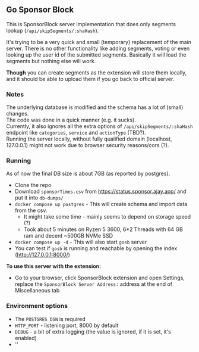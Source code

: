 ## Go Sponsor Block

This is SponsorBlock server implementation that does only segments lookup
(`/api/skipSegments/:shaHash`).  

It's trying to be a very quick and small (temporary) replacement of the main server.
There is no other functionality like adding segments, voting
or even looking up the user id of the submitted segments.
Basically it will load the segments but nothing else will work.

**Though** you can create segments as the extension will store them locally,
and it should be able to upload them if you go back to official server.

### Notes

The underlying database is modified and the schema has a lot of (small) changes.    
The code was done in a quick manner (e.g. it sucks).  
Currently, it also ignores all the extra options of `/api/skipSegments/:shaHash` 
endpoint like `categories`, `service` and `actionType` (TBD?).  
Running the server locally, without fully qualified domain (localhost, 127.0.0.1)
might not work due to browser security reasons/cors (?). 

### Running

As of now the final DB size is about 7GB (as reported by postgres).

- Clone the repo
- Download `sponsorTimes.csv` from https://status.sponsor.ajay.app/ and put it into `db-dumps/`
- `docker compose up postgres` - This will create schema and import data from the csv.
    - It might take some time - mainly seems to depend on storage speed (?)
    - Took about 5 minutes on Ryzen 5 3600, 6*2 Threads with 64 GB ram and decent ~500GB NVMe SSD
- `docker compose up -d` - This will also start `gosb` server
- You can test if `gosb` is running and reachable by opening the index (http://127.0.0.1:8000/)

**To use this server with the extension:**

- Go to your browser, click SponsorBlock extension and open Settings,
  replace the `SponsorBlock Server Address:` address at the end of Miscellaneous tab 


### Environment options
- The `POSTGRES_DSN` is required
- `HTTP_PORT` - listening port, 8000 by default
- `DEBUG` - a bit of extra logging (the value is ignored, if it is set, it's enabled)
- ''